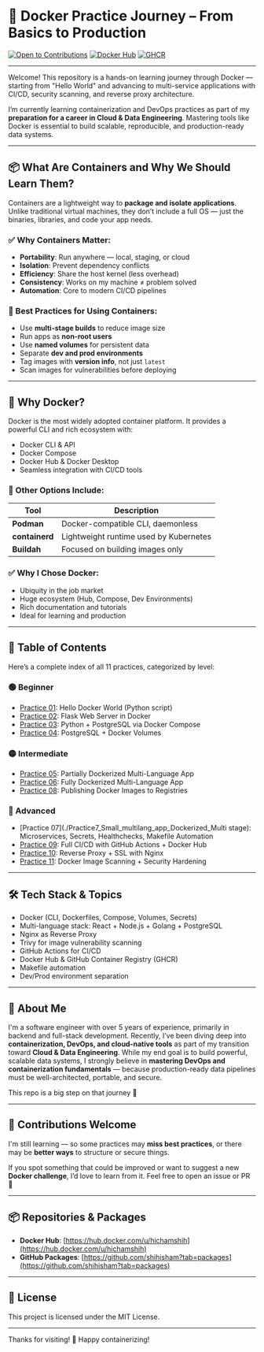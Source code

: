 # 🐳 Docker Practice Journey – From Basics to Production

[![Open to Contributions](https://img.shields.io/badge/contributions-welcome-brightgreen.svg?style=flat-square)](https://github.com/shiHisham/Docker-practice/issues)
[![Docker Hub](https://img.shields.io/badge/DockerHub-hichamshih-blue)](https://hub.docker.com/u/hichamshih)
[![GHCR](https://img.shields.io/badge/GHCR-shihisham--images-purple)](https://github.com/shihisham?tab=packages)

---

Welcome! This repository is a hands-on learning journey through Docker — starting from "Hello World" and advancing to multi-service applications with CI/CD, security scanning, and reverse proxy architecture.

I’m currently learning containerization and DevOps practices as part of my **preparation for a career in Cloud & Data Engineering**. Mastering tools like Docker is essential to build scalable, reproducible, and production-ready data systems.

---

## 📦 What Are Containers and Why We Should Learn Them?

Containers are a lightweight way to **package and isolate applications**. Unlike traditional virtual machines, they don’t include a full OS — just the binaries, libraries, and code your app needs.

### ✅ Why Containers Matter:
- **Portability**: Run anywhere — local, staging, or cloud
- **Isolation**: Prevent dependency conflicts
- **Efficiency**: Share the host kernel (less overhead)
- **Consistency**: Works on my machine ≠ problem solved
- **Automation**: Core to modern CI/CD pipelines

### 🚀 Best Practices for Using Containers:
- Use **multi-stage builds** to reduce image size
- Run apps as **non-root users**
- Use **named volumes** for persistent data
- Separate **dev and prod environments**
- Tag images with **version info**, not just `latest`
- Scan images for vulnerabilities before deploying

---

## 🐳 Why Docker?

Docker is the most widely adopted container platform. It provides a powerful CLI and rich ecosystem with:
- Docker CLI & API
- Docker Compose
- Docker Hub & Docker Desktop
- Seamless integration with CI/CD tools

### 🔁 Other Options Include:
| Tool       | Description                              |
|------------|------------------------------------------|
| **Podman** | Docker-compatible CLI, daemonless        |
| **containerd** | Lightweight runtime used by Kubernetes |
| **Buildah** | Focused on building images only         |

### ✅ Why I Chose Docker:
- Ubiquity in the job market
- Huge ecosystem (Hub, Compose, Dev Environments)
- Rich documentation and tutorials
- Ideal for learning and production

---

## 📘 Table of Contents

Here’s a complete index of all 11 practices, categorized by level:

### 🟢 Beginner
- [Practice 01](./Practice1_hello_world): Hello Docker World (Python script)
- [Practice 02](./Practice2_web_server): Flask Web Server in Docker
- [Practice 03](./Practice3_docker_compose): Python + PostgreSQL via Docker Compose
- [Practice 04](./Practice4_dokcer_Volumes): PostgreSQL + Docker Volumes

### 🟡 Intermediate
- [Practice 05](./Practice5_Small_multilang_app): Partially Dockerized Multi-Language App
- [Practice 06](./Practice6_Small_multilang_app_Dockerized): Fully Dockerized Multi-Language App
- [Practice 08](./Practice8_Publishing_Dockerhub): Publishing Docker Images to Registries

### 🔴 Advanced
- [Practice 07](./Practice7_Small_multilang_app_Dockerized_Multi stage): Microservices, Secrets, Healthchecks, Makefile Automation
- [Practice 09](./Practice9_CICD_GitHubActions_FullStack): Full CI/CD with GitHub Actions + Docker Hub
- [Practice 10](./Practice10_ReverseProxy_TLS): Reverse Proxy + SSL with Nginx
- [Practice 11](./Practice11_Security_ImageScanning): Docker Image Scanning + Security Hardening

---

## 🛠️ Tech Stack & Topics

- Docker (CLI, Dockerfiles, Compose, Volumes, Secrets)
- Multi-language stack: React + Node.js + Golang + PostgreSQL
- Nginx as Reverse Proxy
- Trivy for image vulnerability scanning
- GitHub Actions for CI/CD
- Docker Hub & GitHub Container Registry (GHCR)
- Makefile automation
- Dev/Prod environment separation

---

## 💬 About Me

I'm a software engineer with over 5 years of experience, primarily in backend and full-stack development. Recently, I’ve been diving deep into **containerization, DevOps, and cloud-native tools** as part of my transition toward **Cloud & Data Engineering**. While my end goal is to build powerful, scalable data systems, I strongly believe in **mastering DevOps and containerization fundamentals** — because production-ready data pipelines must be well-architected, portable, and secure.

This repo is a big step on that journey 🚀

---

## 🤝 Contributions Welcome

I'm still learning — so some practices may **miss best practices**, or there may be **better ways** to structure or secure things.

If you spot something that could be improved or want to suggest a new **Docker challenge**, I’d love to learn from it. Feel free to open an issue or PR 💬

---

## 📦 Repositories & Packages

- **Docker Hub**: [https://hub.docker.com/u/hichamshih](https://hub.docker.com/u/hichamshih)
- **GitHub Packages**: [https://github.com/shihisham?tab=packages](https://github.com/shihisham?tab=packages)

---

## 📜 License

This project is licensed under the MIT License.

---

Thanks for visiting! 🌊 Happy containerizing!